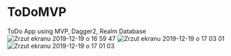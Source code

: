 # ToDoMVP
ToDo App using MVP, Dagger2, Realm Database
![Zrzut ekranu 2019-12-19 o 16 59 47](https://user-images.githubusercontent.com/32907234/71188580-82466b00-2281-11ea-9d9d-b3dbf9a3048f.png)
![Zrzut ekranu 2019-12-19 o 17 03 01](https://user-images.githubusercontent.com/32907234/71188584-85d9f200-2281-11ea-960f-d1b223b62419.png)
![Zrzut ekranu 2019-12-19 o 17 01 03](https://user-images.githubusercontent.com/32907234/71188591-88d4e280-2281-11ea-8e90-b926963e5107.png)
